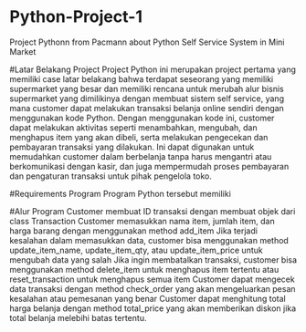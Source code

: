 # Python-Project-1
Project Pythonn from Pacmann about Python Self Service System in Mini Market 

#Latar Belakang Project
Project Python ini merupakan project pertama yang memiliki case latar belakang bahwa terdapat seseorang yang memiliki supermarket yang besar dan memiliki rencana untuk merubah alur bisnis supermarket yang dimilikinya dengan membuat sistem self service, yang mana customer dapat melakukan transaksi belanja online sendiri dengan menggunakan kode Python. Dengan menggunakan kode ini, customer dapat melakukan aktivitas seperti menambahkan, mengubah, dan menghapus item yang akan dibeli, serta melakukan pengecekan dan pembayaran transaksi yang dilakukan. Ini dapat digunakan untuk memudahkan customer dalam berbelanja tanpa harus mengantri atau berkomunikasi dengan kasir, dan juga mempermudah proses pembayaran dan pengaturan transaksi untuk pihak pengelola toko.

#Requirements Program 
Program Python tersebut memiliki 

#Alur Program
Customer membuat ID transaksi dengan membuat objek dari class Transaction
Customer memasukkan nama item, jumlah item, dan harga barang dengan menggunakan method add_item
Jika terjadi kesalahan dalam memasukkan data, customer bisa menggunakan method update_item_name, update_item_qty, atau update_item_price untuk mengubah data yang salah
Jika ingin membatalkan transaksi, customer bisa menggunakan method delete_item untuk menghapus item tertentu atau reset_transaction untuk menghapus semua item
Customer dapat mengecek data transaksi dengan method check_order yang akan mengeluarkan pesan kesalahan atau pemesanan yang benar
Customer dapat menghitung total harga belanja dengan method total_price yang akan memberikan diskon jika total belanja melebihi batas tertentu.

